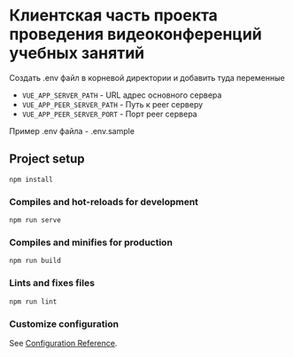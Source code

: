 # Клиентская часть проекта проведения видеоконференций учебных занятий

Создать .env файл в корневой директории и добавить туда переменные


 - `VUE_APP_SERVER_PATH` - URL адрес основного сервера
 - `VUE_APP_PEER_SERVER_PATH` - Путь к peer серверу
 - `VUE_APP_PEER_SERVER_PORT` - Порт peer сервера

Пример .env файла - .env.sample

## Project setup

```
npm install
```

### Compiles and hot-reloads for development

```
npm run serve
```

### Compiles and minifies for production

```
npm run build
```

### Lints and fixes files

```
npm run lint
```

### Customize configuration

See [Configuration Reference](https://cli.vuejs.org/config/).
